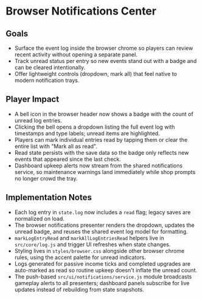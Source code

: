 # Browser Notifications Center

## Goals
- Surface the event log inside the browser chrome so players can review recent activity without opening a separate panel.
- Track unread status per entry so new events stand out with a badge and can be cleared intentionally.
- Offer lightweight controls (dropdown, mark all) that feel native to modern notification trays.

## Player Impact
- A bell icon in the browser header now shows a badge with the count of unread log entries.
- Clicking the bell opens a dropdown listing the full event log with timestamps and type labels; unread items are highlighted.
- Players can mark individual entries read by tapping them or clear the entire list with "Mark all as read".
- Read state persists with the save data so the badge only reflects new events that appeared since the last check.
- Dashboard upkeep alerts now stream from the shared notifications service, so maintenance warnings land immediately while shop prompts no longer crowd the tray.

## Implementation Notes
- Each log entry in `state.log` now includes a `read` flag; legacy saves are normalized on load.
- The browser notifications presenter renders the dropdown, updates the unread badge, and reuses the shared event log model for formatting.
- `markLogEntryRead` and `markAllLogEntriesRead` helpers live in `src/core/log.js` and trigger UI refreshes when state changes.
- Styling lives in `styles/browser.css` alongside other browser chrome rules, using the accent palette for unread indicators.
- Logs generated for passive income ticks and completed upgrades are auto-marked as read so routine upkeep doesn't inflate the unread count.
- The push-based `src/ui/notifications/service.js` module broadcasts gameplay alerts to all presenters; dashboard panels subscribe for live updates instead of rebuilding from state snapshots.
